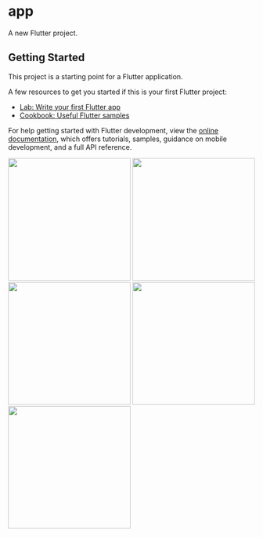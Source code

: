 # app

A new Flutter project.

## Getting Started



This project is a starting point for a Flutter application.


A few resources to get you started if this is your first Flutter project:

- [Lab: Write your first Flutter app](https://docs.flutter.dev/get-started/codelab)
- [Cookbook: Useful Flutter samples](https://docs.flutter.dev/cookbook)

For help getting started with Flutter development, view the
[online documentation](https://docs.flutter.dev/), which offers tutorials,
samples, guidance on mobile development, and a full API reference.

<img src="https://github.com/Aksharpatel06/shopping_app/assets/143181114/d72d5c63-27aa-464e-930f-00b6ee57e2ae" width=250>
<img src="https://github.com/Aksharpatel06/shopping_app/assets/143181114/397ef5b9-acf3-48a5-9f5a-9f2b88203b04" width=250>
<img src="https://github.com/Aksharpatel06/shopping_app/assets/143181114/5e1fa969-8632-4962-b0da-043e355c2e50" width=250>
<img src="https://github.com/Aksharpatel06/shopping_app/assets/143181114/6088d0db-d017-4036-871e-c8b99ce3eda2" width=250>
<img src="https://github.com/Aksharpatel06/shopping_app/assets/143181114/760953ce-fc44-458c-9de6-07f1b9911919" width=250>
